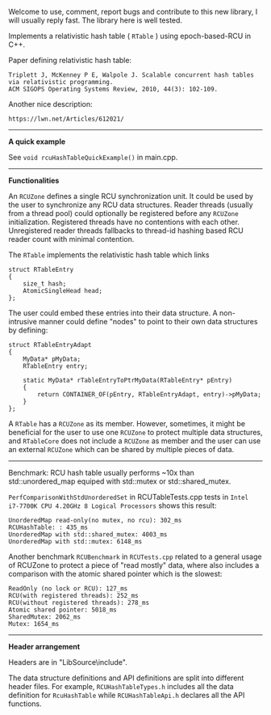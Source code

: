 
Welcome to use, comment, report bugs and contribute to this new library, I will usually reply fast. The library here is well tested.


Implements a relativistic hash table ( `RTable` ) using epoch-based-RCU in C++.

Paper defining relativistic hash table:

```
Triplett J, McKenney P E, Walpole J. Scalable concurrent hash tables via relativistic programming. 
ACM SIGOPS Operating Systems Review, 2010, 44(3): 102-109.
```

Another nice description:

```
https://lwn.net/Articles/612021/
```

---


**A quick example**

See `void rcuHashTableQuickExample()` in main.cpp.


---


**Functionalities**

An `RCUZone` defines a single RCU synchronization unit. It could be used by the user to synchronize any RCU data structures. Reader threads (usually from a thread pool) could optionally be registered before any `RCUZone` initialization. Registered threads have no contentions with each other. Unregistered reader threads fallbacks to thread-id hashing based RCU reader count with minimal contention. 

The `RTable` implements the relativistic hash table which links
```
struct RTableEntry
{
    size_t hash;
    AtomicSingleHead head;
};
```
The user could embed these entries into their data structure. A non-intrusive manner could define "nodes" to point to their own data structures by defining:

```
struct RTableEntryAdapt
{
    MyData* pMyData;
    RTableEntry entry;

    static MyData* rTableEntryToPtrMyData(RTableEntry* pEntry)   
    {
        return CONTAINER_OF(pEntry, RTableEntryAdapt, entry)->pMyData;
    } 
};
```

A `RTable` has a `RCUZone` as its member. However, sometimes, it might be beneficial for the user to use one `RCUZone` to protect multiple data structures, and `RTableCore` does not include a `RCUZone` as member and 
the user can use an external `RCUZone` which can be shared by multiple pieces of data.

---

Benchmark: RCU hash table usually performs ~10x than std::unordered_map equiped with std::mutex or std::shared_mutex.

`PerfComparisonWithStdUnorderedSet` in RCUTableTests.cpp tests in `Intel i7-7700K CPU 4.20GHz 8 Logical Processors` shows this result:

```
UnorderedMap read-only(no mutex, no rcu): 302_ms
RCUHashTable: : 435_ms
UnorderedMap with std::shared_mutex: 4003_ms
UnorderedMap with std::mutex: 6148_ms
```

Another benchmark `RCUBenchmark` in `RCUTests.cpp` related to a general usage of RCUZone to protect a piece of "read mostly" data, where also includes a comparison with the atomic shared pointer which is the slowest: 

```
ReadOnly (no lock or RCU): 127_ms
RCU(with registered threads): 252_ms
RCU(without registered threads): 278_ms
Atomic shared pointer: 5018_ms
SharedMutex: 2062_ms
Mutex: 1654_ms
```

---

**Header arrangement**

Headers are in "LibSource\include". 

The data structure definitions and API definitions are split into different header files. For example, `RCUHashTableTypes.h` includes all the data definition for `RcuHashTable` while `RCUHashTableApi.h` declares all the API functions.




